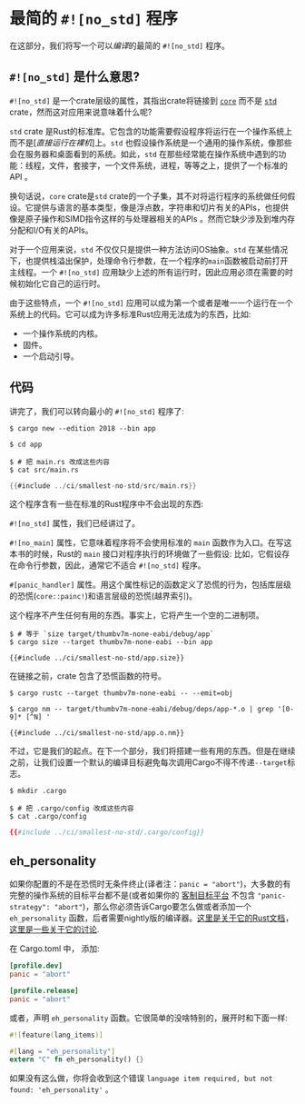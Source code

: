 # 最简的 `#![no_std]` 程序

在这部分，我们将写一个可以*编译*的最简的 `#![no_std]` 程序。

## `#![no_std]` 是什么意思?

`#![no_std]` 是一个crate层级的属性，其指出crate将链接到 [`core`] 而不是 [`std`] crate，然而这对应用来说意味着什么呢?

[`core`]: https://doc.rust-lang.org/core/
[`std`]: https://doc.rust-lang.org/std/

`std` crate 是Rust的标准库。它包含的功能需要假设程序将运行在一个操作系统上而不是[*直接运行在裸机*]上。`std` 也假设操作系统是一个通用的操作系统，像那些会在服务器和桌面看到的系统。如此，`std` 在那些经常能在操作系统中遇到的功能：线程，文件，套接字，一个文件系统，进程，等等之上，提供了一个标准的API 。

[*直接运行在裸机上*]: https://en.wikipedia.org/wiki/Bare_machine

换句话说，`core` crate是`std` crate的一个子集，其不对将运行程序的系统做任何假设。它提供与语言的基本类型，像是浮点数，字符串和切片有关的APIs，也提供像是原子操作和SIMD指令这样的与处理器相关的APIs 。然而它缺少涉及到堆内存分配和I/O有关的APIs。

对于一个应用来说，`std` 不仅仅只是提供一种方法访问OS抽象。`std` 在某些情况下，也提供栈溢出保护，处理命令行参数，在一个程序的`main`函数被启动前打开主线程。一个 `#![no_std]` 应用缺少上述的所有运行时，因此应用必须在需要的时候初始化它自己的运行时。

由于这些特点，一个 `#![no_std]` 应用可以成为第一个或者是唯一一个运行在一个系统上的代码。它可以成为许多标准Rust应用无法成为的东西，比如:

- 一个操作系统的内核。
- 固件。
- 一个启动引导。

## 代码

讲完了，我们可以转向最小的 `#![no_std]` 程序了:

``` console
$ cargo new --edition 2018 --bin app

$ cd app
```

``` console
$ # 把 main.rs 改成这些内容
$ cat src/main.rs
```

``` rust
{{#include ../ci/smallest-no-std/src/main.rs}}
```

这个程序含有一些在标准的Rust程序中不会出现的东西:

`#![no_std]` 属性，我们已经讲过了。

`#![no_main]` 属性，它意味着程序将不会使用标准的 `main` 函数作为入口。在写这本书的时候，Rust的 `main` 接口对程序执行的环境做了一些假设: 比如，它假设存在命令行参数，因此，通常它不适合 `#![no_std]` 程序。 

`#[panic_handler]` 属性。用这个属性标记的函数定义了恐慌的行为，包括库层级的恐慌(`core::painc!`)和语言层级的恐慌(越界索引)。

这个程序不产生任何有用的东西。事实上，它将产生一个空的二进制项。

``` console
$ # 等于 `size target/thumbv7m-none-eabi/debug/app`
$ cargo size --target thumbv7m-none-eabi --bin app
```

``` text
{{#include ../ci/smallest-no-std/app.size}}
```

在链接之前，crate 包含了恐慌函数的符号。

``` console
$ cargo rustc --target thumbv7m-none-eabi -- --emit=obj

$ cargo nm -- target/thumbv7m-none-eabi/debug/deps/app-*.o | grep '[0-9]* [^N] '
```

``` text
{{#include ../ci/smallest-no-std/app.o.nm}}
```

不过，它是我们的起点。在下一个部分，我们将搭建一些有用的东西。但是在继续之前，让我们设置一个默认的编译目标避免每次调用Cargo不得不传递`--target`标志。

``` console
$ mkdir .cargo

$ # 把 .cargo/config 改成这些内容
$ cat .cargo/config
```

``` toml
{{#include ../ci/smallest-no-std/.cargo/config}}
```

## eh_personality

如果你配置的不是在恐慌时无条件终止(译者注：`panic = "abort"`)，大多数的有完整的操作系统的目标平台都不是(或者如果你的 [客制目标平台][custom-target] 不包含
`"panic-strategy": "abort"`)，那么你必须告诉Cargo要怎么做或者添加一个 `eh_personality` 函数，后者需要nightly版的编译器。[这里是关于它的Rust文档][more-about-lang-items]，
[这里是一些关于它的讨论][til-why-eh-personality].

在 Cargo.toml 中， 添加:

``` toml
[profile.dev]
panic = "abort"

[profile.release]
panic = "abort"
```

或者，声明 `eh_personality` 函数。它很简单的没啥特别的，展开时和下面一样:

``` rust
#![feature(lang_items)]

#[lang = "eh_personality"]
extern "C" fn eh_personality() {}
```

如果没有这么做，你将会收到这个错误 `language item required, but not found: 'eh_personality'` 。

[custom-target]: ./custom-target.md
[more-about-lang-items]:
  https://doc.rust-lang.org/unstable-book/language-features/lang-items.html#more-about-the-language-items
[til-why-eh-personality]:
  https://www.reddit.com/r/rust/comments/estvau/til_why_the_eh_personality_language_item_is/
